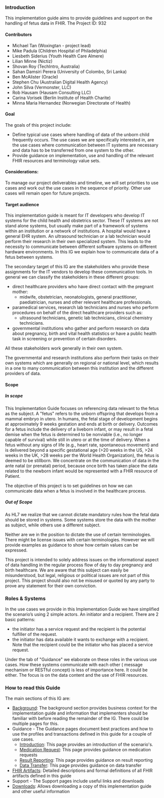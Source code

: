### Introduction

This implementation guide aims to provide guidelines and support on the handling of fetus data in FHIR. The Project ID: 932

#### Contributors
* Michael Tan (Woxingtan - project lead)
* Mike Padula (Children Hospital of Philadelphia)
* Liesbeth Siderius (Youth Health Care Almere)
* Lilian Minne (Nictiz)
* Shovan Roy (TechIntro, Australia)
* Sahan Damsiri Perera (University of Colombo, Sri Lanka)
* Ben McAlister (Oracle)
* Stephen Chu (Australian Digital Health Agency)
* John Silva (Vermonster, LLC)
* Rob Hausam (Hausam Consulting LLC)
* Carina Vorisek (Berlin Institute of Health Charite)
* Minna Maria Hernandez (Norwegian Directorate of Health)

#### Goal
The goals of this project include:
* Define typical use cases where handling of data of the unborn child frequently occurs. The use cases we are specifically interested in, are the use cases where communication between IT systems are necessary and data has to be transferred from one system to the other. 
* Provide guidance on implementation, use and handling of the relevant FHIR resources and terminology value sets.

#### Considerations:
To manage our project deliverables and timeline, we will set priorities to use cases and work out the use cases in the sequence of priority. Other use cases will remain open for future projects.

#### Target audience

This implementation guide is meant for IT developers who develop IT systems for the child health and obstetrics sector. These IT systems are not stand alone systems, but usually make part of a framework of systems within an institution or a network  of institutions. A hospital would have a general EHR system. An ultrasound technician or a lab technician would perform their research in their own specialized system. This leads to the necessity to communicate between different software systems on different hardware environments. In this IG we explain how to communicate data of a fetus between systems.

The secondary target of this IG are the stakeholders who provide these assignments for the IT vendors to develop these  communication tools. 
In general we can classify the stakeholders in these different groups:
* direct healthcare providers who have direct contact with the pregnant mother:
    * midwife, obstetrician, neonatologists, general practitioner, paediatrician, nurses and other relevant healthcare professionals.
* paramedical services, research lab technicians and nurses who perform procedures on behalf of the direct healthcare providers such as:
    * ultrasound technicians, genetic lab technicians, clinical chemistry technicians.
* governmental institutions who gather and perform research on data about pregnancy, birth and vital health statistics or have a public health task in screening or prevention of certain disorders.

All these stakeholders work generally in their own system. 

The governmental and research institutions also perform their tasks on their own systems which are generally on regional or national level, which results in a one to many communication between this institution and the different providers of data.


#### Scope

##### In scope
This Implementation Guide focuses on referencing data relevant to the fetus as the subject. A "fetus" refers to the unborn offspring that develops from a mammal embryo in utero. In humans, the fetal stage of development begins at approximately 9 weeks gestation and ends at birth or delivery. Outcomes for a fetus include the delivery of a liveborn infant, or may result in a fetal demise when the fetus is determined to be nonviable (i.e., no longer capable of survival) while still in utero or at the time of delivery. When a fetus without any signs of life (e.g., heart rate, spontaneous movement) and is delivered beyond a specific gestational age (>20 weeks in the US, >24 weeks in the UK, >28 weeks per the World Health Organization), the fetus is deemed to be stillborn. We concentrate on the communication of data in the ante natal (or prenatal) period, because once birth has taken place the data related to the newborn infant would be represented with a FHIR resource of Patient. 

The objective of this project is to set guidelines on how we can communicate data when a fetus is involved in the healthcare process. 

##### Out of Scope

As HL7 we realize that we cannot dictate mandatory rules how the fetal data should be stored in systems. Some systems store the data with the mother as subject, while others use a different subject. 

Neither are we in the position to dictate the use of certain terminologies. There might be license issues with certain terminologies. However we will provide examples as guidance to show how certain values can be expressed.  

This project is intended to solely address issues on the informational aspect of data handling in the regular process flow of day to day pregnancy and birth healthcare. We are aware that this subject can easily be misunderstood, but legal, religious or political issues are not part of this project. This project should also not be misused or quoted by any party to prove any statement for their own conviction. 


### Roles & Systems

In the use cases we provide in this Implementation Guide we have simplified the scenario’s using 2 simple actors. An initiator and a recipient. There are 2 basic patterns:
* the initiator has a service request and the recipient is the potential fulfiller of the request.
* the initiator has data available it wants to exchange with a recipient. Note that the recipient could be the initiator who has placed a service request. 

Under the tab of "Guidance" we elaborate on these roles in the various use cases.
How these systems communicate with each other ( message mechanism or RESTful concept) is less of importance here. It could be either. The focus is on the data content and the use of FHIR resources. 


### How to read this Guide
The main sections of this IG are:
-  [Background](background.html): The background section provides business context for the implementation guide and information that implementers should be
      familiar with before reading the remainder of the IG. There could be multiple pages for this.
- Guidance - The Guidance pages document best practices and how to use the profiles and transactions defined in this guide for a couple of use cases.
    - [Introduction](guidance.html): This page provides an introduction of the scenario's.
    - [Medication Request](use-case1-medication-request.html): This page provides guidance on medication requests
    - [Result Reporting](use-case2-result-reporting.html): This page provides guidance on result reporting
    - [Data Transfer](use-case3-data-transfer.html): This page provides guidance on data transfer
- [FHIR Artifacts](artifacts.html): Detailed descriptions and formal definitions of all FHIR artifacts defined in this guide
- Support - The Support pages include useful links and downloads
- [Downloads](downloads.html): Allows downloading a copy of this implementation guide and other useful information
